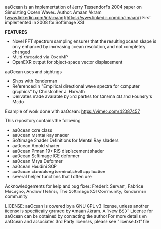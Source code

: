 aaOcean is an implementation of Jerry Tessendorf's 2004 paper on Simulating Ocean Waves.
Author: Amaan Akram 
[www.linkedin.com/in/amaan](https://www.linkedin.com/in/amaan/)
First implemented in 2008 for Softimage XSI

**FEATURES**
* Novel FFT spectrum sampling ensures that the resulting ocean shape is
  only enhanced by increasing ocean resolution, and not completely changed
* Multi-threaded via OpenMP
* OpenEXR output for object-space vector displacement

aaOcean uses and sightings
- Ships with Renderman
- Referenced in "Empirical directional wave spectra for computer graphics" by Christopher J. Horvath
- Derivates made available by 3rd parties for Cinema 4D and Foundry's Modo

Example of work done with aaOcean:
https://vimeo.com/42087457

This repository contains the following

* aaOcean core class
* aaOcean Mental Ray shader
* Softimage Shader Definitions for Mental Ray shaders
* aaOcean Arnold shader
* aaOcean Prman 19+ RIS displacement shader
* aaOcean Softimage ICE deformer
* aaOcean Maya Deformer
* aaOcean Houdini SOP
* aaOcean standalong terminal/shell application
* several helper functions that I often use

Acknowledgements for help and bug fixes: Frederic Servant, Fabrice Macagno, Andrew Helmer,
The Softimage XSI Community, Renderman community

LICENSE: 
aaOcean is covered by a GNU GPL v3 license, unless another license is specifically 
granted by Amaan Akram.
A "New BSD" License for aaOcean can be obtained by contacting the author
For more details on aaOcean and associated 3rd Party licenses, please see
"license.txt" file 
